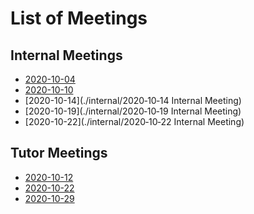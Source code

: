 # List of Meetings

## Internal Meetings
 - [2020-10-04](./internal/2020‐10‐04-Preliminary-Internal-Meeting-(Kickoff))
 - [2020-10-10](./internal/2020‐10‐10-Internal-Meeting)
 - [2020-10-14](./internal/2020‐10‐14 Internal Meeting)
 - [2020-10-19](./internal/2020‐10‐19 Internal Meeting)
 - [2020-10-22](./internal/2020‐10‐22 Internal Meeting)

## Tutor Meetings
 - [2020-10-12](./tutor/2020‐10‐12-Tutor-Meeting-(Kickoff))
 - [2020-10-22](./tutor/2020‐10‐22-Tutor-Meeting)
 - [2020-10-29](./tutor/2020‐10‐29-Tutor-Meeting)
